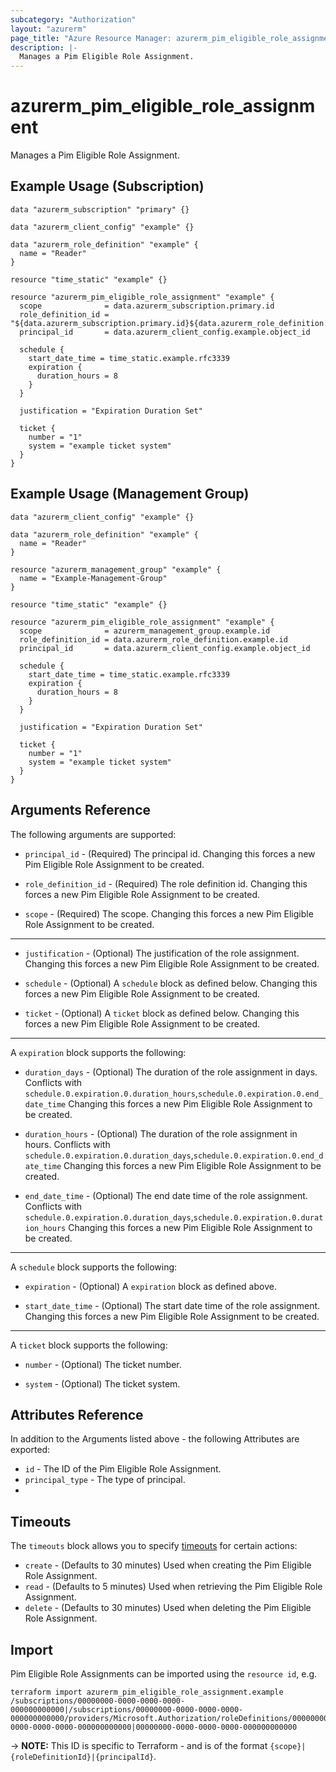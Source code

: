```yaml
---
subcategory: "Authorization"
layout: "azurerm"
page_title: "Azure Resource Manager: azurerm_pim_eligible_role_assignment"
description: |-
  Manages a Pim Eligible Role Assignment.
---
```


# azurerm_pim_eligible_role_assignment

Manages a Pim Eligible Role Assignment.

## Example Usage (Subscription)

```hcl
data "azurerm_subscription" "primary" {}

data "azurerm_client_config" "example" {}

data "azurerm_role_definition" "example" {
  name = "Reader"
}

resource "time_static" "example" {}

resource "azurerm_pim_eligible_role_assignment" "example" {
  scope              = data.azurerm_subscription.primary.id
  role_definition_id = "${data.azurerm_subscription.primary.id}${data.azurerm_role_definition.example.id}"
  principal_id       = data.azurerm_client_config.example.object_id

  schedule {
    start_date_time = time_static.example.rfc3339
    expiration {
      duration_hours = 8
    }
  }

  justification = "Expiration Duration Set"

  ticket {
    number = "1"
    system = "example ticket system"
  }
}
```

## Example Usage (Management Group)

```hcl
data "azurerm_client_config" "example" {}

data "azurerm_role_definition" "example" {
  name = "Reader"
}

resource "azurerm_management_group" "example" {
  name = "Example-Management-Group"
}

resource "time_static" "example" {}

resource "azurerm_pim_eligible_role_assignment" "example" {
  scope              = azurerm_management_group.example.id
  role_definition_id = data.azurerm_role_definition.example.id
  principal_id       = data.azurerm_client_config.example.object_id

  schedule {
    start_date_time = time_static.example.rfc3339
    expiration {
      duration_hours = 8
    }
  }

  justification = "Expiration Duration Set"

  ticket {
    number = "1"
    system = "example ticket system"
  }
}
```

## Arguments Reference

The following arguments are supported:

* `principal_id` - (Required) The principal id. Changing this forces a new Pim Eligible Role Assignment to be created.

* `role_definition_id` - (Required) The role definition id. Changing this forces a new Pim Eligible Role Assignment to be created.

* `scope` - (Required) The scope. Changing this forces a new Pim Eligible Role Assignment to be created.

---

* `justification` - (Optional) The justification of the role assignment. Changing this forces a new Pim Eligible Role Assignment to be created.

* `schedule` - (Optional) A `schedule` block as defined below. Changing this forces a new Pim Eligible Role Assignment to be created.

* `ticket` - (Optional) A `ticket` block as defined below. Changing this forces a new Pim Eligible Role Assignment to be created.

---


A `expiration` block supports the following:

* `duration_days` - (Optional) The duration of the role assignment in days. Conflicts with `schedule.0.expiration.0.duration_hours`,`schedule.0.expiration.0.end_date_time` Changing this forces a new Pim Eligible Role Assignment to be created.

* `duration_hours` - (Optional) The duration of the role assignment in hours. Conflicts with `schedule.0.expiration.0.duration_days`,`schedule.0.expiration.0.end_date_time` Changing this forces a new Pim Eligible Role Assignment to be created.

* `end_date_time` - (Optional) The end date time of the role assignment. Conflicts with `schedule.0.expiration.0.duration_days`,`schedule.0.expiration.0.duration_hours` Changing this forces a new Pim Eligible Role Assignment to be created.

---

A `schedule` block supports the following:

* `expiration` - (Optional) A `expiration` block as defined above.

* `start_date_time` - (Optional) The start date time of the role assignment. Changing this forces a new Pim Eligible Role Assignment to be created.

---

A `ticket` block supports the following:

* `number` - (Optional) The ticket number.

* `system` - (Optional) The ticket system.

## Attributes Reference

In addition to the Arguments listed above - the following Attributes are exported:

* `id` - The ID of the Pim Eligible Role Assignment.
* `principal_type` - The type of principal.
*
## Timeouts

The `timeouts` block allows you to specify [timeouts](https://www.terraform.io/language/resources/syntax#operation-timeouts) for certain actions:

* `create` - (Defaults to 30 minutes) Used when creating the Pim Eligible Role Assignment.
* `read` - (Defaults to 5 minutes) Used when retrieving the Pim Eligible Role Assignment.
* `delete` - (Defaults to 30 minutes) Used when deleting the Pim Eligible Role Assignment.

## Import

Pim Eligible Role Assignments can be imported using the `resource id`, e.g.

```shell
terraform import azurerm_pim_eligible_role_assignment.example /subscriptions/00000000-0000-0000-0000-000000000000|/subscriptions/00000000-0000-0000-0000-000000000000/providers/Microsoft.Authorization/roleDefinitions/00000000-0000-0000-0000-000000000000|00000000-0000-0000-0000-000000000000
```

-> **NOTE:** This ID is specific to Terraform - and is of the format `{scope}|{roleDefinitionId}|{principalId}`.
